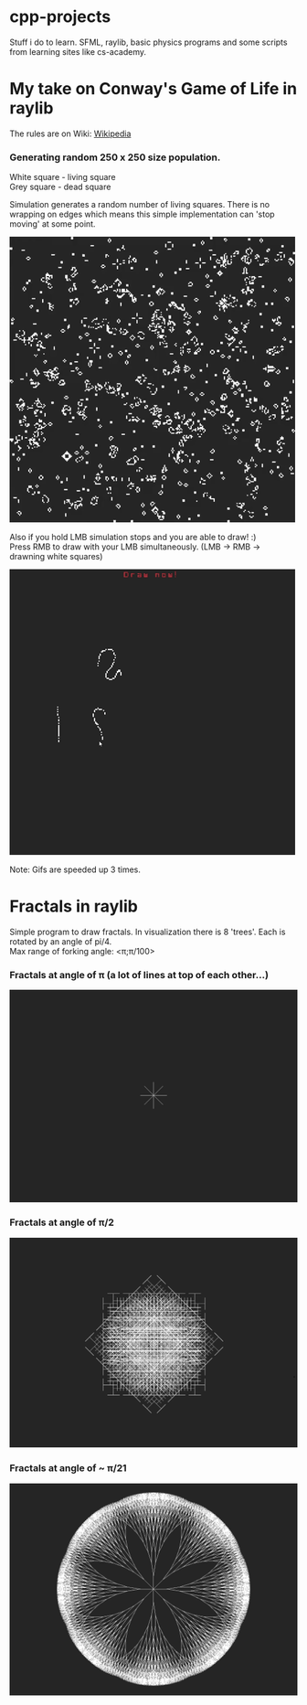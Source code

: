 # cpp-projects
Stuff i do to learn. SFML, raylib, basic physics programs and some scripts from learning sites like cs-academy.

# My take on Conway's Game of Life in raylib
The rules are on Wiki: [Wikipedia](https://en.wikipedia.org/wiki/Conway%27s_Game_of_Life)

### Generating random 250 x 250 size population.
White square - living square  
Grey square - dead square  

Simulation generates a random number of living squares. There is no wrapping on edges which means this simple implementation can 'stop moving' at some point.

![gol1](/Images/game-of-life1.gif)

Also if you hold LMB simulation stops and you are able to draw! :)  
Press RMB to draw with your LMB simultaneously.  (LMB -> RMB -> drawning white squares)

![gol2](/Images/game-of-life2.gif)

Note: Gifs are speeded up 3 times.

# Fractals in raylib

Simple program to draw fractals. In visualization there is 8 'trees'. Each is rotated by an angle of pi/4.  
Max range of forking angle: <π;π/100>

### Fractals at angle of π (a lot of lines at top of each other...)
![fractal 1](/Images/frac1.png)

### Fractals at angle of π/2
![fractal 2](/Images/frac2.png)

### Fractals at angle of ~ π/21
![fractal 3](/Images/frac3.png)

